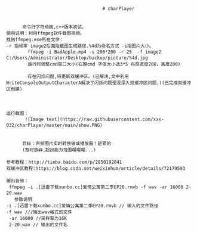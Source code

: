                                         # charPlayer
                                        
                                        
          命令行字符动画,c++版本初试。
    使用说明：利用ffmpeg软件截图视频。
    找到ffmpeg.exe所在文件：
    -r 指帧率 image2后面指截图生成路径.%4d为命名方式 -s指图片大小。
            ffmpeg -i BadApple.mp4 -s 200*200 -r 25  -f image2 C:/Users/Administrator/Desktop/backup/picture/%4d.jpg
            运行时调整cmd窗口大小(右键cmd 字体大小选3*5 布局宽度200，高度200)
            
            存在闪烁问题,待更新双缓冲区。(已解决,文中利用WriteConsoleOutputCharacterA解决了闪烁问题便没深入双缓冲区问题.)(已完成双缓冲区创建)
           
          
          
    运行截图：
           ![Image text](https://raw.githubusercontent.com/xxx-032/charPlayer/master/main/show.PNG)
          
          
          目标：声频图片实时转换做成播放器！赶紧的
          (暂时放弃,超出能力范围嘤嘤嘤...)
          
    参考教程：http://tieba.baidu.com/p/2850192041
    双缓冲区教程:https://blog.csdn.net/weixinhum/article/details/72179593
    
    输出音频：
     ffmpeg -i .[迅雷下载xunbo.cc]爱情公寓第二季EP20.rmvb -f wav -ar 16000 2-20.wav
       参数说明
    -i .[迅雷下载xunbo.cc]爱情公寓第二季EP20.rmvb // 输入的文件路径
    -f wav ///输出wav格式的文件
     -ar 16000 //采样率为16K
     2-20.wav // 输出的文件名
  
    
